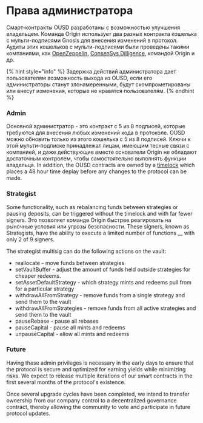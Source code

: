 # Права администратора

Смарт-контракты OUSD разработаны с возможностью улучшения владельцем. Команда Origin использует два разных контракта кошелька с мульти-подписями Gnosis для внесения изменений в протокол. Аудиты этих кошельков с мульти-подписями были проведены такими компаниями, как [OpenZeppelin](https://blog.openzeppelin.com/gnosis-multisig-wallet-audit-d702ff0e2b1e/), [ConsenSys Dilligence](https://blog.gnosis.pm/the-gnosis-multisig-wallet-and-our-commitment-to-security-ce9aca0d17f6), командой Origin и др. &#x20;

{% hint style="info" %}
Задержка действий администратора дает пользователям возможность выхода из OUSD, если его администраторы станут злонамеренными, будут скомпрометированы или внесут изменения, которые не нравятся пользователям.
{% endhint %}

### Admin

Основной администратор - это контракт с 5 из 8 подписей, которые требуются для внесения любых изменений кода в протоколе. OUSD можно обновить только из этого кошелька с 5 из 8 подписей. Ключи к этой мульти-подписке принадлежат лицам, имеющим тесные связи с компанией, и даже действующие вместе основатели Origin не обладают достаточным контролем, чтобы самостоятельно выполнять функции владельца. In addition, the OUSD contracts are owned by a [timelock](../smart-contracts/api/timelock.md) which places a 48 hour time deplay before any changes to the protocol can be made.&#x20;

### Strategist

Some functionality, such as rebalancing funds between strategies or pausing deposits, can be triggered without the timelock and with far fewer signers. Это позволяет команде Origin быстрее реагировать на рыночные условия или угрозы безопасности. These signers, known as Strategists,  have the ability to execute a limited number of functions __ with only 2 of 9 signers.

The strategist multisig can do the following actions on the vault:

* reallocate - move funds between strategies
* setVaultBuffer - adjust the amount of funds held outside strategies for cheaper redeems.
* setAssetDefaultStrategy - which strategy mints and redeems pull from for a particular strategy
* withdrawAllFromStrategy - remove funds from a single strategy and send them to the vault
* withdrawAllFromStrategies - remove funds from all active strategies and send them to the vault
* pauseRebase - pause all rebases
* pauseCapital - pause all mints and redeems
* unpauseCapital - allow all mints and redeems

### Future

Having these admin privileges is necessary in the early days to ensure that the protocol is secure and optimized for earning yields while minimizing risks. We expect to release multiple iterations of our smart contracts in the first several months of the protocol's existence.

Once several upgrade cycles have been completed, we intend to transfer ownership from our company control to a decentralized governance contract, thereby allowing the community to vote and participate in future protocol updates.
